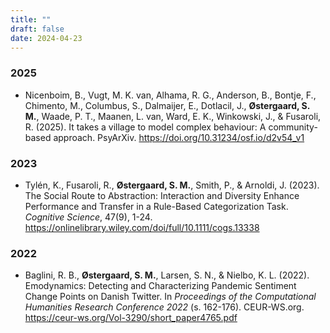 ```yaml
---
title: ""
draft: false
date: 2024-04-23
---
```


### 2025

- Nicenboim, B., Vugt, M. K. van, Alhama, R. G., Anderson, B., Bontje, F., Chimento, M., Columbus, S., Dalmaijer, E., Dotlacil, J., **Østergaard, S. M.**, Waade, P. T., Maanen, L. van, Ward, E. K., Winkowski, J., & Fusaroli, R. (2025). It takes a village to model complex behaviour: A community-based approach. PsyArXiv. https://doi.org/10.31234/osf.io/d2v54_v1


### 2023

- Tylén, K., Fusaroli, R., **Østergaard, S. M.**, Smith, P., & Arnoldi, J. (2023). The Social Route to Abstraction: Interaction and Diversity Enhance Performance and Transfer in a Rule-Based Categorization Task. *Cognitive Science*, 47(9), 1-24. https://onlinelibrary.wiley.com/doi/full/10.1111/cogs.13338


### 2022

- Baglini, R. B., **Østergaard, S. M.**, Larsen, S. N., & Nielbo, K. L. (2022). Emodynamics: Detecting and Characterizing Pandemic Sentiment Change Points on Danish Twitter. In *Proceedings of the Computational Humanities Research Conference 2022* (s. 162-176). CEUR-WS.org. https://ceur-ws.org/Vol-3290/short_paper4765.pdf